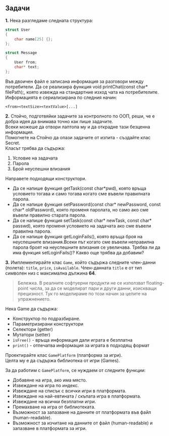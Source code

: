 ## Задачи

**1.** Нека разгледаме следната структура: <br />
```c++
struct User
{
    char name[25] {};
};

struct Message
{
    User from;
    char* text;
};
```
Във двоичен файл е записана информация за разговори между потребители. Да се реализира функция void printChat(const char* filePath);, която извежда на стандартние изход чата на потребителите.<br />
Информацията е сериализирана по следния начин:<br />

`<from><textSize><textValue>[...]`


**2.** Стойчо, подготвяйки задачите за контролното по ООП, реши, че е добра идея да внимава точно как пише задачите. <br />
Всеки можеше да отвори лаптопа му и да открадне тази безценна информация. <br />
Помогнете на Стойчо да опази задачите от изпита - създайте клас Secret.<br />
Класът трябва да съдържа:
1. Условие на задачата
2. Парола
3. Брой неуспешни влизания

Направете подходящи конструктори.
- Да се напише функция getTask(const char*pwd), която връща условието тогава и само тогава когато сме въвели правилната парола.
- Да се напише функция setPassword(const char* newPassword, const char* oldPassword), която променя паролата, но само ако сме въвели правилно старата парола.
- Да се напише функция setTask(const char* newTask, const char* passwd), която променя условието на задачата ако сме въвели правилна парола.
- Да се напише функция getLoginFails(), която връща броя на неуспешните влизания.Всеки път когато сме въвели неправилна парола броят на неуспешните влизания се увеличава.
Трябва ли да има функция setLoginFails()? Какво още трябва да добавим?

**3.** Имплементирайте клас `Game`, който съдържа следните член-данни (полета): `title`, `price`, `isAvailable`.
Член-данната `title` е от тип символен низ с максимална дължина **64**.

> Бележка. В реалните софтуерни продукти не се използват floating-point числа, за да се моделират пари и други данни, изискващи прецизност. Тук го моделираме по този начин за целите на упражнението.

Нека Game да съдържа:

- Конструктор по подразбиране.
- Параметризирани конструктори
- Селектори (getter)
- Мутатори (setter)
- `isFree()` - връща информация дали играта е безплатна
- `print()` - отпечатва информация за играта в подходящ формат
  
Проектирайте клас `GamePlatform` (платформа за игри).  
Целта му е да съдържа библиотека от игри (Games).

За да работим с `GamePlatform`, се нуждаем от следните функции:

- Добавяне на игра, ако има място.
- Извеждане на игра по индекс.
- Извеждане на списък с всички игри в платформата.
- Извеждане на най-евтината / скъпата игра в платформата.
- Извеждане на всички безплатни игри.
- Премахване на игра от библиотеката.
- Възможност за запазване на данните от платформата във файл (human-readable).
- Възможност за изчитане на данните от файл (human-readable) и запазване в платформата за игри.
